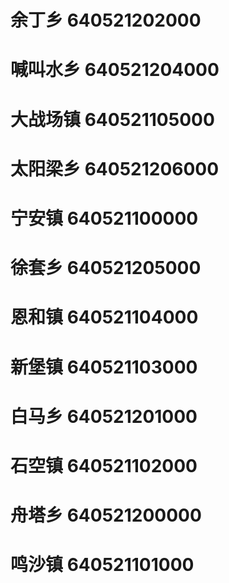 # 余丁乡 640521202000
# 喊叫水乡 640521204000
# 大战场镇 640521105000
# 太阳梁乡 640521206000
# 宁安镇 640521100000
# 徐套乡 640521205000
# 恩和镇 640521104000
# 新堡镇 640521103000
# 白马乡 640521201000
# 石空镇 640521102000
# 舟塔乡 640521200000
# 鸣沙镇 640521101000
